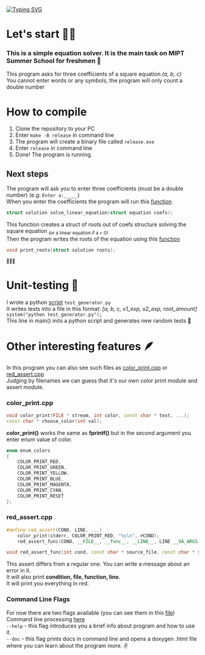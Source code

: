 [![Typing SVG](https://readme-typing-svg.herokuapp.com?font=Fira+Code&pause=1000&color=6C7AF7&width=435&lines=This+is+a+square+equation+solver)](https://git.io/typing-svg)

# Let's start 🧑‍🚀️
  ### This is a simple equation solver. It is the main task on MIPT Summer School for freshmen 🙋 <br />
  This program asks for three coefficients of a square equation _(a, b, c)_ <br />
  You cannot enter words or any symbols, the program will only count a double number

# How to compile
  1. Clone the repository to your PC
  2. Enter ```make -B release``` in command line
  3. The program will create a binary file called ```release.exe```
  4. Enter ```release``` in command line
  5. Done! The program is running.
## Next steps
The program will ask you to enter three coefficients (must be a double number) (e.g:  ```Enter a:_____```) <br />
When you enter the coefficients the program will run this [function](https://github.com/Barkir/SquareEquation/blob/main/solve_equation.cpp) <br />
```C++
struct solution solve_linear_equation(struct equation coefs);
```
This function creates a struct of roots out of coefs structure solving the square equation <sub> (or a linear equation if a = 0) </sub> <br />
Then the program writes the roots of the equation using this [function](https://github.com/Barkir/SquareEquation/blob/main/input_output.cpp) <br />
```C++ 
void print_roots(struct solution roots);
```

<sup>👏👏👏</sup>

# Unit-testing 📝
I wrote a python [script](https://github.com/Barkir/SquareEquation/blob/main/test_generator.py) 
```test_generator.py``` <br />
It writes tests into a file in this format: _[a, b, c, x1_exp, x2_exp, root_amount]_ <br />
```system("python test_generator.py");``` <br />
This line in main() inits a python script and generates new random tests 🐍 <br />

# Other interesting features 🪶
In this program you can also see such files as [color_print.cpp](https://github.com/Barkir/SquareEquation/blob/main/color_print.cpp) or [red_assert.cpp](https://github.com/Barkir/SquareEquation/blob/main/red_assert.cpp) <br />
Judging by filenames we can guess that it's our own color print module and assert module. <br />

### color_print.cpp
```C++
void color_print(FILE * stream, int color, const char * text, ...);
const char * choose_color(int val);
```
**color_print()** works the same as **fprintf()** but in the second argument you enter enum value of color.
```C++
enum enum_colors
{
    COLOR_PRINT_RED,
    COLOR_PRINT_GREEN,
    COLOR_PRINT_YELLOW,
    COLOR_PRINT_BLUE,
    COLOR_PRINT_MAGENTA,
    COLOR_PRINT_CYAN,
    COLOR_PRINT_RESET
};
```

### red_assert.cpp
```C++
#define red_assert(COND, LINE, ...)                                     \
    color_print(stderr, COLOR_PRINT_RED, "%s\n", #COND);                \
    red_assert_func(COND, __FILE__, __func__, __LINE__, LINE __VA_ARGS__)

void red_assert_func(int cond, const char * source_file, const char * source_func, int source_line, const char * line, ...);
```
This assert differs from a regular one. You can write a message about an error in it. <br />
It will also print **condition, file, function, line.** <br />
It will print you everything in red.

### Command Line Flags
For now there are two flags available (you can see them in this [file](https://github.com/Barkir/SquareEquation/blob/main/header/cmd_flags.h)) <br />
Command line processing [here](https://github.com/Barkir/SquareEquation/blob/main/cmd.cpp) <br />
```--help``` - this flag introduces you a brief info about program and how to use it. <br />
```--doc``` - this flag prints docs in command line and opens a doxygen .html file where you can learn about the program more. ✌️<br />
